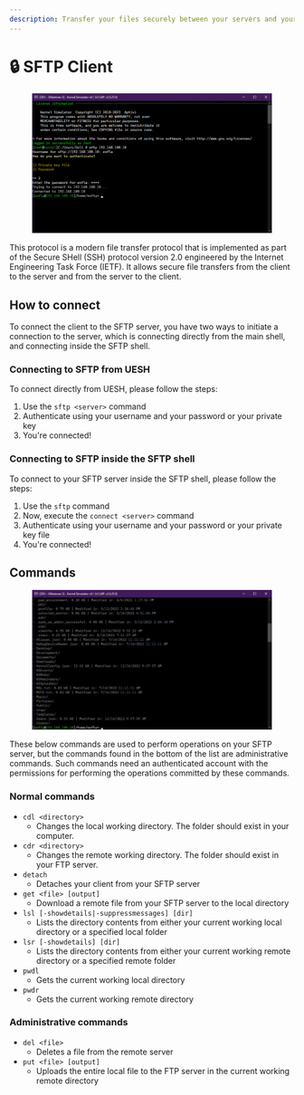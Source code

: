 ```yaml
---
description: Transfer your files securely between your servers and your PC
---
```


# 🔒 SFTP Client

<figure><img src="../../../.gitbook/assets/image.png" alt=""><figcaption></figcaption></figure>

This protocol is a modern file transfer protocol that is implemented as part of the Secure SHell (SSH) protocol version 2.0 engineered by the Internet Engineering Task Force (IETF). It allows secure file transfers from the client to the server and from the server to the client.

## How to connect

To connect the client to the SFTP server, you have two ways to initiate a connection to the server, which is connecting directly from the main shell, and connecting inside the SFTP shell.

### Connecting to SFTP from UESH

To connect directly from UESH, please follow the steps:

1. Use the `sftp <server>` command
2. Authenticate using your username and your password or your private key
3. You're connected!

### Connecting to SFTP inside the SFTP shell

To connect to your SFTP server inside the SFTP shell, please follow the steps:

1. Use the `sftp` command
2. Now, execute the `connect <server>` command
3. Authenticate using your username and your password or your private key file
4. You're connected!

## Commands

<figure><img src="../../../.gitbook/assets/image (26).png" alt=""><figcaption></figcaption></figure>

These below commands are used to perform operations on your SFTP server, but the commands found in the bottom of the list are administrative commands. Such commands need an authenticated account with the permissions for performing the operations committed by these commands.

### Normal commands

* `cdl <directory>`
  * Changes the local working directory. The folder should exist in your computer.
* `cdr <directory>`
  * Changes the remote working directory. The folder should exist in your FTP server.
* `detach`
  * Detaches your client from your SFTP server
* `get <file> [output]`
  * Download a remote file from your SFTP server to the local directory
* `lsl [-showdetails|-suppressmessages] [dir]`
  * Lists the directory contents from either your current working local directory or a specified local folder
* `lsr [-showdetails] [dir]`
  * Lists the directory contents from either your current working remote directory or a specified remote folder
* `pwdl`
  * Gets the current working local directory
* `pwdr`
  * Gets the current working remote directory

### Administrative commands

* `del <file>`
  * Deletes a file from the remote server
* `put <file> [output]`
  * Uploads the entire local file to the FTP server in the current working remote directory
